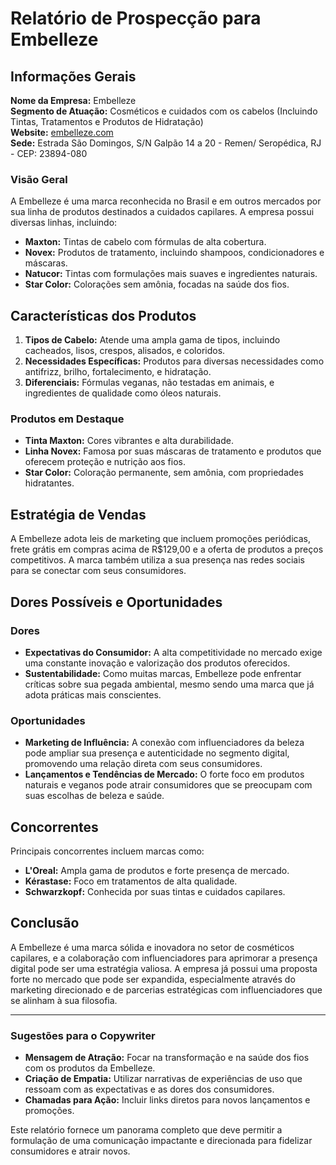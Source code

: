 # Relatório de Prospecção para Embelleze

## Informações Gerais
**Nome da Empresa:** Embelleze  
**Segmento de Atuação:** Cosméticos e cuidados com os cabelos (Incluindo Tintas, Tratamentos e Produtos de Hidratação)  
**Website:** [embelleze.com](http://www.embelleze.com)  
**Sede:** Estrada São Domingos, S/N Galpão 14 a 20 - Remen/ Seropédica, RJ - CEP: 23894-080  

### Visão Geral
A Embelleze é uma marca reconhecida no Brasil e em outros mercados por sua linha de produtos destinados a cuidados capilares. A empresa possui diversas linhas, incluindo:
- **Maxton:** Tintas de cabelo com fórmulas de alta cobertura.
- **Novex:** Produtos de tratamento, incluindo shampoos, condicionadores e máscaras.
- **Natucor:** Tintas com formulações mais suaves e ingredientes naturais.
- **Star Color:** Colorações sem amônia, focadas na saúde dos fios.

## Características dos Produtos
1. **Tipos de Cabelo:** Atende uma ampla gama de tipos, incluindo cacheados, lisos, crespos, alisados, e coloridos.
2. **Necessidades Específicas:** Produtos para diversas necessidades como antifrizz, brilho, fortalecimento, e hidratação.
3. **Diferenciais:** Fórmulas veganas, não testadas em animais, e ingredientes de qualidade como óleos naturais.

### Produtos em Destaque
- **Tinta Maxton:** Cores vibrantes e alta durabilidade.
- **Linha Novex:** Famosa por suas máscaras de tratamento e produtos que oferecem proteção e nutrição aos fios.
- **Star Color:** Coloração permanente, sem amônia, com propriedades hidratantes.

## Estratégia de Vendas
A Embelleze adota leis de marketing que incluem promoções periódicas, frete grátis em compras acima de R$129,00 e a oferta de produtos a preços competitivos. A marca também utiliza a sua presença nas redes sociais para se conectar com seus consumidores.

## Dores Possíveis e Oportunidades
### Dores
- **Expectativas do Consumidor:** A alta competitividade no mercado exige uma constante inovação e valorização dos produtos oferecidos.
- **Sustentabilidade:** Como muitas marcas, Embelleze pode enfrentar críticas sobre sua pegada ambiental, mesmo sendo uma marca que já adota práticas mais conscientes.

### Oportunidades
- **Marketing de Influência:** A conexão com influenciadores da beleza pode ampliar sua presença e autenticidade no segmento digital, promovendo uma relação direta com seus consumidores.
- **Lançamentos e Tendências de Mercado:** O forte foco em produtos naturais e veganos pode atrair consumidores que se preocupam com suas escolhas de beleza e saúde.

## Concorrentes
Principais concorrentes incluem marcas como:
- **L'Oreal:** Ampla gama de produtos e forte presença de mercado.
- **Kérastase:** Foco em tratamentos de alta qualidade.
- **Schwarzkopf:** Conhecida por suas tintas e cuidados capilares.

## Conclusão
A Embelleze é uma marca sólida e inovadora no setor de cosméticos capilares, e a colaboração com influenciadores para aprimorar a presença digital pode ser uma estratégia valiosa. A empresa já possui uma proposta forte no mercado que pode ser expandida, especialmente através do marketing direcionado e de parcerias estratégicas com influenciadores que se alinham à sua filosofia.

---

### Sugestões para o Copywriter
- **Mensagem de Atração:** Focar na transformação e na saúde dos fios com os produtos da Embelleze.
- **Criação de Empatia:** Utilizar narrativas de experiências de uso que ressoam com as expectativas e as dores dos consumidores.
- **Chamadas para Ação:** Incluir links diretos para novos lançamentos e promoções.

Este relatório fornece um panorama completo que deve permitir a formulação de uma comunicação impactante e direcionada para fidelizar consumidores e atrair novos.